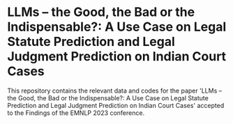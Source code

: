# LLMs – the Good, the Bad or the Indispensable?: A Use Case on Legal Statute Prediction and Legal Judgment Prediction on Indian Court Cases
This repository contains the relevant data and codes for the paper 'LLMs – the Good, the Bad or the Indispensable?: A Use Case on Legal Statute Prediction and Legal Judgment Prediction on Indian Court Cases' accepted to the Findings of the EMNLP 2023 conference.
